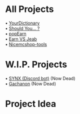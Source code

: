 # All Projects
• [YourDictionary](https://www.github.com/Tin-Tinnaphat/YourDictionary)<br/>
• [Should You... ?](https://www.github.com/Tin-Tinnaphat/shouldYou)<br/>
• [popEarn](https://www.github.com/Tin-Tinnaphat/popEarn)<br/>
• [Earn VS Jeab](https://www.github.com/Tin-Tinnaphat/earn-vs-jeab)<br/>
• [Nicemcshop-tools](https://www.github.com/Tin-Tinnaphat/nicemcshop-tools)<br/>

# W.I.P. Projects
• [SYNX (Discord bot)](https://www.github.com/Tin-Tinnaphat/SYNX) (Now Dead)<br/>
• [Gachanon](https://www.github.com/Tin-Tinnaphat/Gachanon) (Now Dead)<br/>

# Project Idea
